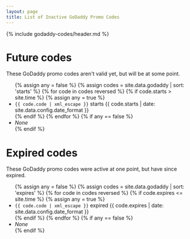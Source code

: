 ```yaml
---
layout: page
title: List of Inactive GoDaddy Promo Codes
---
```

{% include godaddy-codes/header.md %}

# Future codes #

These GoDaddy promo codes aren't valid yet, but will be at some point.

<ul class="dead-codes">
	{% assign any = false %}
	{% assign codes = site.data.godaddy | sort: 'starts' %}
	{% for code in codes reversed %}
		{% if code.starts > site.time %}
			{% assign any = true %}
			<li><code>{{ code.code | xml_escape }}</code> starts {{ code.starts | date: site.data.config.date_format }}</li>
		{% endif %}
	{% endfor %}
	{% if any == false %}
		<li><em>None</em></li>
	{% endif %}
</ul>

# Expired codes #

These GoDaddy promo codes were active at one point, but have since expired.

<ul class="dead-codes">
	{% assign any = false %}
	{% assign codes = site.data.godaddy | sort: 'expires' %}
	{% for code in codes reversed %}
		{% if code.expires <= site.time %}
			{% assign any = true %}
			<li><code>{{ code.code | xml_escape }}</code> expired {{ code.expires | date: site.data.config.date_format }}</li>
		{% endif %}
	{% endfor %}
	{% if any == false %}
		<li><em>None</em></li>
	{% endif %}
</ul>